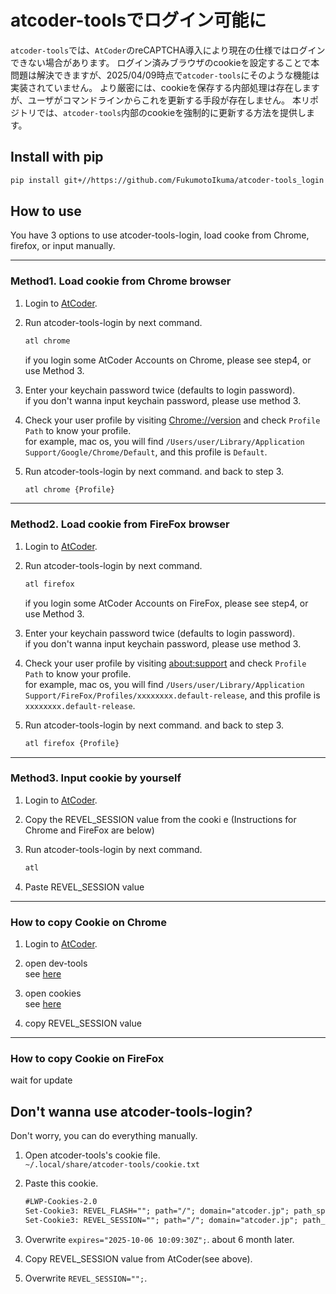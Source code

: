 
# atcoder-toolsでログイン可能に

`atcoder-tools`では、`AtCoder`のreCAPTCHA導入により現在の仕様ではログインできない場合があります。
ログイン済みブラウザのcookieを設定することで本問題は解決できますが、2025/04/09時点で`atcoder-tools`にそのような機能は実装されていません。
より厳密には、cookieを保存する内部処理は存在しますが、ユーザがコマンドラインからこれを更新する手段が存在しません。
本リポジトリでは、`atcoder-tools`内部のcookieを強制的に更新する方法を提供します。

## Install with pip

```bash
pip install git+//https://github.com/FukumotoIkuma/atcoder-tools_login
```

## How to use

You have 3 options to use atcoder-tools-login, load cooke from Chrome, firefox, or input manually.

---

### Method1. Load cookie from Chrome browser


1. Login to [AtCoder](https://atcoder.jp).
2. Run atcoder-tools-login by next command.  

    ```bash
    atl chrome
    ```

    if you login some AtCoder Accounts on Chrome, please see step4, or use Method 3.
3. Enter your keychain password twice (defaults to login password).  
if you don't wanna input keychain password, please use method 3.

4. Check your user profile by visiting [Chrome://version](Chrome://version) and check `Profile Path` to know your profile.  
for example, mac os, you will find `/Users/user/Library/Application Support/Google/Chrome/Default`, and this profile is `Default`.

5. Run atcoder-tools-login by next command. and back to step 3.

    ```bash
    atl chrome {Profile}
    ```

---

### Method2. Load cookie from FireFox browser

1. Login to [AtCoder](https://atcoder.jp).
2. Run atcoder-tools-login by next command.  

    ```bash
    atl firefox
    ```

    if you login some AtCoder Accounts on FireFox, please see step4, or use Method 3.
3. Enter your keychain password twice (defaults to login password).  
if you don't wanna input keychain password, please use method 3.

4. Check your user profile by visiting [about:support](about:support) and check `Profile Path` to know your profile.  
for example, mac os, you will find `/Users/user/Library/Application Support/FireFox/Profiles/xxxxxxxx.default-release`, and this profile is `xxxxxxxx.default-release`.

5. Run atcoder-tools-login by next command. and back to step 3.

    ```bash
    atl firefox {Profile}
    ```

---

### Method3. Input cookie by yourself

1. Login to [AtCoder](https://atcoder.jp).
2. Copy the REVEL_SESSION value from the cooki  e
(Instructions for Chrome and FireFox are below)
3. Run atcoder-tools-login by next command.  

    ```bash
    atl
    ```

4. Paste REVEL_SESSION value

---

### How to copy Cookie on Chrome

1. Login to [AtCoder](https://atcoder.jp).

2. open dev-tools  
see [here](https://developer.chrome.com/docs/devtools/open#chrome-menu)

3. open cookies  
see [here](https://developer.chrome.com/docs/devtools/application/cookies)

4. copy REVEL_SESSION value

---

### How to copy Cookie on FireFox

wait for update

## Don't wanna use atcoder-tools-login?

Don't worry, you can do everything manually.

1. Open atcoder-tools's cookie file.  
`~/.local/share/atcoder-tools/cookie.txt`

2. Paste this cookie.

    ```.txt
    #LWP-Cookies-2.0
    Set-Cookie3: REVEL_FLASH=""; path="/"; domain="atcoder.jp"; path_spec; secure; discard; HttpOnly=None; version=0
    Set-Cookie3: REVEL_SESSION=""; path="/"; domain="atcoder.jp"; path_spec; secure; expires="2025-10-06 10:09:30Z"; HttpOnly=None; version=0
    ```

3. Overwrite `expires="2025-10-06 10:09:30Z";`.
about 6 month later.

4. Copy REVEL_SESSION value from AtCoder(see above).

5. Overwrite `REVEL_SESSION="";`.
